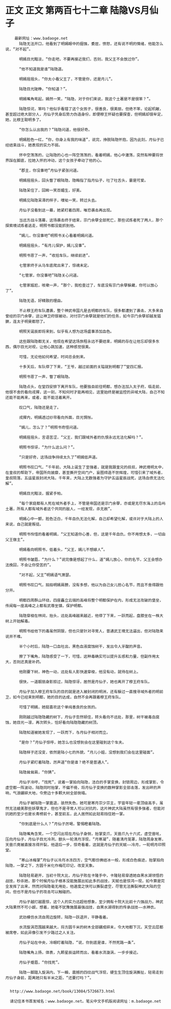 # 正文 正文 第两百七十二章 陆隐VS月仙子
        最新网址：www.badaoge.net
          陆隐无法开口，他看到了明嫣眼中的倔强，委屈，愤怒，还有说不明的情绪，他能怎么说，“对不起”。
      
          明嫣目光黯淡，“你走吧，不要再接近我们，否则，我父王不会放过你”。
      
          “他不知道我是谁”陆隐道。
      
          明嫣摇摇头，“你太小看父王了，不管是你，还是月儿”。
      
          陆隐目光陡睁，“你知道？”。
      
          明嫣嘴角弯起，嫣然一笑，“陆隐，对于你们来说，我这个土著是不是很笨？”。
      
          陆隐惊诧，笨吗？他似乎看错了这个女孩子，很善良，很美丽，但绝不笨，论起机敏，甚至超过绝大部分人，月仙子凭身后势力伪造身份，即便穆王怀疑也要探查，但明嫣却很牟定，她，比穆王聪明多了。
      
          “你怎么认出我的？”陆隐问道，他很好奇。
      
          明嫣脸色一红，“你，你身上有我的味道”，说完，挣脱陆隐怀抱，因为此刻，月仙子已经结束战斗，她表现的实力不弱。
      
          怀中空荡荡的，让陆隐的心也一阵空荡荡的，看着明嫣，他心中激荡，突然有种要将世界踩在脚底，拉她入怀的冲动，这个女孩子牵动了他的心。
      
          “郡主，你没事吧”月仙子紧张问道。
      
          明嫣摇摇头，回头瞥了眼陆隐，隐晦指了指月仙子，吐了吐舌头，霎是可爱。
      
          陆隐呆住了，回眸一笑百媚生，好美。
      
          明嫣见陆隐呆滞的样子，噗呲一笑，转过头去。
      
          月仙子没看到这一幕，她紧盯着四周，唯恐袭击再出现。
      
          当远方战斗落幕，这场袭击终于结束，宗门余孽全部死亡，那些试炼者死了两人，那个探索境试炼者逃走，明照书都没能抓到他。
      
          “嫣儿，你没事吧”明照书关心看着明嫣问道。
      
          明嫣摇摇头，“有月儿保护，嫣儿没事”。
      
          明照书恩了一声，“收拾车队，继续前进”。
      
          七管家终于从马车底爬出来了，惊魂未定。
      
          “七管家，你没事吧”陆隐关心问道。
      
          七管家尴尬，咳嗽一声，“那个，我检查过了，车底没有宗门余孽躲藏，你可以放心了”。
      
          陆隐无语，好精致的理由。
      
          不止穆王府车队遭袭，整个神武帝国凡是去明都的车队，很多都遭到了袭击，大多来自曾经的宗门余孽，这让神卫府很被动，对付宗门余孽就是他们的任务，如今宗门余孽却越发猖獗，连太子明昊都怒了。
      
          明照天诞辰即将来到，似乎有人想为这场盛事添加血色。
      
          这些跟陆隐都无关，他现在希望这场旅程永远不要结束，明嫣的存在让他忘却很多东西，偶尔目光对视，让他心跳加速，这种感觉很美。
      
          可惜，无论他如何希望，时间总会到来。
      
          十多天后，车队停了下来，“王爷，越过前面的关隘就到明都了”堂四汇报。
      
          明照书恩了一声，瞥了眼陆隐。
      
          陆隐点头，在堂四安排下离开车队，他要独自前往明都，想办法加入太子府，临走前，他很不舍的看向戎撵，这一别，不知何时才能再相见，这里始终是被监控的异域大陆，自己不知还能不能再来，或者，能不能活着离开。
      
          叹口气，陆隐还是走了。
      
          戎撵内，明嫣透过纱帘看向外面，目光惆怅。
      
          “嫣儿，怎么了？”明照书奇怪问道。
      
          明嫣摇摇头，言语苦涩，“父王，我们跟域外者的仇恨永远无法化解吗？”。
      
          明照书惊讶，“为什么这么问？”。
      
          “只是好奇，这场战争持续太久了”明嫣低声道。
      
          明照书叹口气，“千年前，大陆上诞生了至强者，就是我跟皇兄的叔叔，神武境明太中，在皇叔的帮助下，帝国所向披靡，甚至撕开空间门户，妄图缔造不世辉煌，可惜引来了域外者，皇叔陨落，五运星辰封闭大陆，千年来，大陆上无数强者为守护五运星辰战死，这场血债无法化解”。
      
          明嫣目光黯淡，握紧手帕。
      
          “每个家庭都有人死在域外者手上，不管是帝国还是宗门余孽，亦或是无尽东海上的岛屿土著，所有人都有域外者这个共同的敌人，一经发现，杀无赦”。
      
          明嫣心中一颤，脸色泛白，千年血仇无法化解，自己却希望化解，或许对于大陆上的人来说，自己就是叛徒。
      
          明照书怜惜的看着明嫣，“父王知道你心善，但，这是千年血仇，你不用想太多，一切由父王做主”。
      
          明嫣看向明照书，低着头，“父王，嫣儿不想嫁人”。
      
          明照书皱眉，“为什么？”说完像是想起了什么，道“嫣儿放心，你的名节，父王会想办法挽回，不会让你受苦的”。
      
          “对不起，父王”明嫣语气萧瑟。
      
          明照书叹口气，拍拍明嫣肩膀，没有多想，他以为自己女儿担心名节，而且不舍得跟他分开。
      
          明都四周群山环绕，四座矗立云端的高峰将整个明都保护在内，形成无法攻破的堡垒，传闻每一座高峰之上都有武尊坐镇，保护明都。
      
          陆隐穿梭在林间，抬头，远处高峰越来越近，他停了下来，一跃而起，盘膝坐在一株大树上开始解毒。
      
          明照书给他下的毒虽然阴狠，但也只是针对寻常人，普通武王境无法逼出，但对陆隐来说并不难。
      
          半个小时后，陆隐一口血吐出，黑色血液腐蚀树干，发出令人牙酸的声音。
      
          擦了下嘴角，陆隐感受了一下，可惜，这种毒确实可以提升五感和力量，但副作用太大，否则还真是补药。
      
          他刚要下树，神色一动，远处有人影快速穿梭，他没有动，就待在树上。
      
          很快，一道靓丽身影掠过，陆隐惊讶，居然是月仙子，她也离开了穆王府车队。
      
          月仙子加入穆王府车队的目的就是进入被封闭的明洲，还有躲过一直搜寻域外者的明前卫，如今已经来到明都，她的目的达成，自然不会再跟着穆王府车队。
      
          可惜了明嫣，她挺喜欢这个单纯善良的女孩的。
      
          刚刚越过陆隐隐藏的树下，月仙子忽然顿住，转头看向不远处，那里，树干被毒血腐蚀，她目光一凛，再次转头，恰好看向陆隐隐藏的树顶。
      
          陆隐知道被她发现了，一跃而下，与月仙子相对而立。
      
          “是你？”月仙子惊呼，她怎么也没想到会在这里碰到这个车夫。
      
          陆隐样子还没变，依然是陆小七的外貌，“月儿小姐，没想到我们会在这里碰面”。
      
          月仙子紧盯着陆隐，厉声道“你是谁？绝不是普通人”。
      
          陆隐耸耸肩，“你猜”。
      
          月仙子冷哼，“找死”，说着一掌拍向陆隐，洁白的手掌变换，封锁周边，形成掌影，令虚空都一阵波动，陆隐同时抬掌，不偏不倚，将月仙子变换的数种掌影全部击落，发出砰的声响，气浪碾碎大地，令旁边十多颗大树全部倒塌。
      
          月仙子被陆隐一掌震退，骇然失色，她可是寒月宗少宗主，宇宙年轻一辈顶级高手，虽然无法媲美那些妖孽鬼才，但也不是寻常人可以对抗的，这片神武大陆虽然有很多强者，但能对抗她的至少也是长青榜前十，甚至前五，此人居然如此轻易挡住她一掌。
      
          “你到底是什么人？”月仙子厉喝，警惕瞪着陆隐。
      
          陆隐嘴角含笑，一个空闪出现在月仙子身侧，抬掌变爪，天兽爪九十六式，虚空兽吼，压向月仙子，月仙子目光冷冽，额头一轮清月浮现，“月寒凝”，随着清月笼罩，陆隐周身发寒，天兽爪竟被直接冻得开裂，他退后一步，惊奇看着，这就是月仙子的天赋——冷月，一轮明月印照堂。
      
          “寒山冰梅掌”月仙子以冷月冰冻四方，空气都仿佛结冰一般，形成白色痕迹，抬掌拍向陆隐，一掌之下，方圆千米化作梅花印记，改变天象。
      
          陆隐轻易避开，当初十院大比，月仙子败在卡隆手中，卡隆轻易穿透她自黑水湖领悟的战技，秒杀她，那个时候月仙子根本没能施展出如此多的战技，天赋也是惊鸿一现，如今算是完全发挥了出来，然而对陆隐毫无用处，他速度之快可以撕裂虚空，尽管无法撕裂神武大陆的空间，但也不是月仙子的攻击可以触碰的。
      
          月仙子越打越震惊，这个人的实力远超他想象，至少拥有十院大比前十六强战力，神武大陆果然不可小觑，想着，她毫不犹豫施展最强战技，自黑水湖得到的传承战技——水神衣。
      
          武劲模仿水流自周边旋转，陆隐一跃退开，平静看着。
      
          水流旋涡范围越来越大，将方圆千米的树木全部碾成碎末，令大地都下沉，天空云层都被席卷，如此异像引发不少路过之人关注。
      
          月仙子站在中央，冷眼盯着陆隐，“说，你到底是谁，不然死路一条”。
      
          陆隐嘴角上扬，体表，九颗星辰运转而出，看着水流漩涡，一步步接近。
      
          月仙子蹙眉，“你找死”。
      
          陆隐一脚踏入旋涡内，下一瞬，震撼的四纹战气浮现，硬生生顶住旋涡撕扯，轻易走到月仙子身前，距离她只有半米之距，“还要打吗？”。
      
      
      http://www.badaoge.net/book/13084/5726673.html
      
      请记住本书首发域名：www.badaoge.net。笔尖中文手机版阅读网址：m.badaoge.net